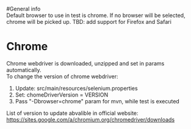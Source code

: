   
#General info  
Default browser to use in test is chrome. If no browser will be selected, chrome will be picked up. 
TBD: add support for Firefox and Safari 

# Chrome
Chrome webdriver is downloaded, unzipped and set in params automatically.  
To change the version of chrome webdriver:   
 1. Update: src/main/resources/selenium.properties  
 2. Set: chomeDriverVersion = VERSION  
 3. Pass "-Dbrowser=chrome" param for mvn, while test is executed
 
 List of version to update abvalible in official website: https://sites.google.com/a/chromium.org/chromedriver/downloads


